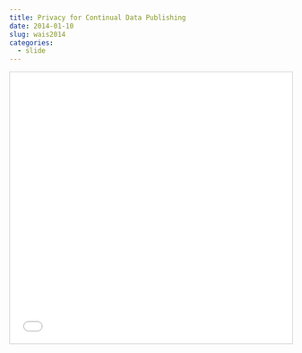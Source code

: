 ```yaml
---
title: Privacy for Continual Data Publishing
date: 2014-01-10
slug: wais2014
categories:
  - slide
---
```

<iframe src="//www.slideshare.net/slideshow/embed_code/key/FwxJBFsHaRpCkp" width="595" height="485" frameborder="0" marginwidth="0" marginheight="0" scrolling="no" style="border:1px solid #CCC; border-width:1px; margin-bottom:5px; max-width: 100%;" allowfullscreen> </iframe>
